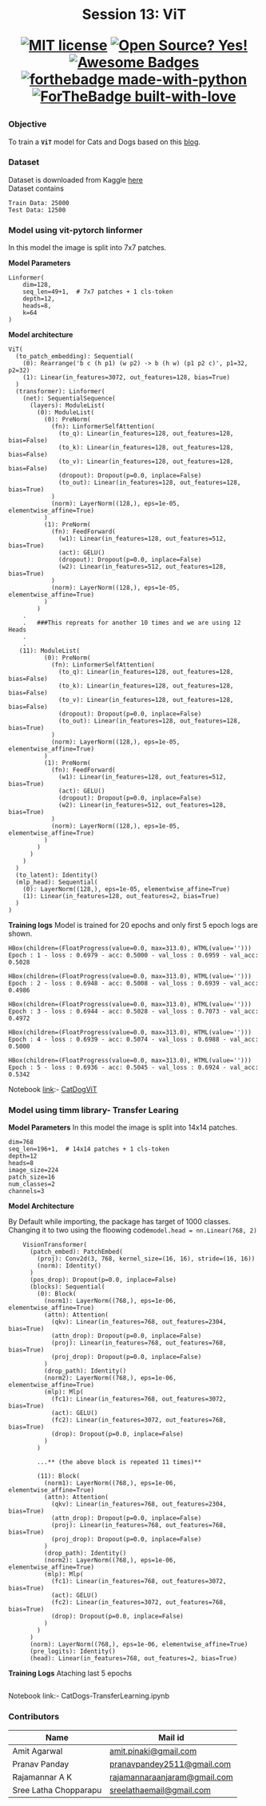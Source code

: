 <br/>
<h1 align="center">Session 13: ViT
<br/>

<!-- toc -->
 
    
[![MIT license](https://img.shields.io/badge/License-MIT-blue.svg)](https://lbesson.mit-license.org/)
[![Open Source? Yes!](https://badgen.net/badge/Open%20Source%20%3F/Yes%21/blue?icon=github)](https://github.com/RajamannarAanjaram/badges/)
[![Awesome Badges](https://img.shields.io/badge/badges-awesome-green.svg)](https://github.com/RajamannarAanjaram/badges)
    <br>
[![forthebadge made-with-python](http://ForTheBadge.com/images/badges/made-with-python.svg)](https://www.python.org/)
[![ForTheBadge built-with-love](http://ForTheBadge.com/images/badges/built-with-love.svg)](https://GitHub.com/RajamannarAanjaram/)
  
### Objective
To train a **`ViT`** model for Cats and Dogs based on this [blog](https://analyticsindiamag.com/hands-on-vision-transformers-with-pytorch/).
    
### Dataset
Dataset is downloaded from Kaggle [here](https://www.kaggle.com/c/dogs-vs-cats-redux-kernels-edition/data)<br/>
Dataset contains
    
```
Train Data: 25000
Test Data: 12500
```
### Model using vit-pytorch linformer

In this model the image is split into 7x7 patches.
    
**Model Parameters**
```
Linformer(
    dim=128,
    seq_len=49+1,  # 7x7 patches + 1 cls-token
    depth=12,
    heads=8,
    k=64
)
```
**Model architecture**
```
ViT(
  (to_patch_embedding): Sequential(
    (0): Rearrange('b c (h p1) (w p2) -> b (h w) (p1 p2 c)', p1=32, p2=32)
    (1): Linear(in_features=3072, out_features=128, bias=True)
  )
  (transformer): Linformer(
    (net): SequentialSequence(
      (layers): ModuleList(
        (0): ModuleList(
          (0): PreNorm(
            (fn): LinformerSelfAttention(
              (to_q): Linear(in_features=128, out_features=128, bias=False)
              (to_k): Linear(in_features=128, out_features=128, bias=False)
              (to_v): Linear(in_features=128, out_features=128, bias=False)
              (dropout): Dropout(p=0.0, inplace=False)
              (to_out): Linear(in_features=128, out_features=128, bias=True)
            )
            (norm): LayerNorm((128,), eps=1e-05, elementwise_affine=True)
          )
          (1): PreNorm(
            (fn): FeedForward(
              (w1): Linear(in_features=128, out_features=512, bias=True)
              (act): GELU()
              (dropout): Dropout(p=0.0, inplace=False)
              (w2): Linear(in_features=512, out_features=128, bias=True)
            )
            (norm): LayerNorm((128,), eps=1e-05, elementwise_affine=True)
          )
        )
    .
    .   ###This repreats for another 10 times and we are using 12 Heads
    .
    .
   (11): ModuleList(
          (0): PreNorm(
            (fn): LinformerSelfAttention(
              (to_q): Linear(in_features=128, out_features=128, bias=False)
              (to_k): Linear(in_features=128, out_features=128, bias=False)
              (to_v): Linear(in_features=128, out_features=128, bias=False)
              (dropout): Dropout(p=0.0, inplace=False)
              (to_out): Linear(in_features=128, out_features=128, bias=True)
            )
            (norm): LayerNorm((128,), eps=1e-05, elementwise_affine=True)
          )
          (1): PreNorm(
            (fn): FeedForward(
              (w1): Linear(in_features=128, out_features=512, bias=True)
              (act): GELU()
              (dropout): Dropout(p=0.0, inplace=False)
              (w2): Linear(in_features=512, out_features=128, bias=True)
            )
            (norm): LayerNorm((128,), eps=1e-05, elementwise_affine=True)
          )
        )
      )
    )
  )
  (to_latent): Identity()
  (mlp_head): Sequential(
    (0): LayerNorm((128,), eps=1e-05, elementwise_affine=True)
    (1): Linear(in_features=128, out_features=2, bias=True)
  )
) 
```
**Training logs**
    Model is trained for 20 epochs and only first 5 epoch logs are shown.
```
HBox(children=(FloatProgress(value=0.0, max=313.0), HTML(value='')))
Epoch : 1 - loss : 0.6979 - acc: 0.5000 - val_loss : 0.6959 - val_acc: 0.5028

HBox(children=(FloatProgress(value=0.0, max=313.0), HTML(value='')))
Epoch : 2 - loss : 0.6948 - acc: 0.5008 - val_loss : 0.6939 - val_acc: 0.4986

HBox(children=(FloatProgress(value=0.0, max=313.0), HTML(value='')))
Epoch : 3 - loss : 0.6944 - acc: 0.5028 - val_loss : 0.7073 - val_acc: 0.4972

HBox(children=(FloatProgress(value=0.0, max=313.0), HTML(value='')))
Epoch : 4 - loss : 0.6939 - acc: 0.5074 - val_loss : 0.6988 - val_acc: 0.5000

HBox(children=(FloatProgress(value=0.0, max=313.0), HTML(value='')))
Epoch : 5 - loss : 0.6936 - acc: 0.5045 - val_loss : 0.6924 - val_acc: 0.5342
```
    
Notebook [link](https://github.com/RajamannarAanjaram/TSAI-Assignment/blob/master/13%20ViT/Cat%20Dogs/CatDogViT.ipynb):- [CatDogViT](https://github.com/RajamannarAanjaram/TSAI-Assignment/blob/master/13%20ViT/Cat%20Dogs/CatDogViT.ipynb)
    
### Model using timm library- Transfer Learing
**Model Parameters**
In this model the image is split into 14x14 patches.

```
dim=768  
seq_len=196+1,  # 14x14 patches + 1 cls-token
depth=12
heads=8
image_size=224
patch_size=16
num_classes=2
channels=3
```
**Model Architecture**

By Default while importing, the package has target of 1000 classes. Changing it to two using the floowing code`model.head = nn.Linear(768, 2)`
    
```
    VisionTransformer(
      (patch_embed): PatchEmbed(
        (proj): Conv2d(3, 768, kernel_size=(16, 16), stride=(16, 16))
        (norm): Identity()
      )
      (pos_drop): Dropout(p=0.0, inplace=False)
      (blocks): Sequential(
        (0): Block(
          (norm1): LayerNorm((768,), eps=1e-06, elementwise_affine=True)
          (attn): Attention(
            (qkv): Linear(in_features=768, out_features=2304, bias=True)
            (attn_drop): Dropout(p=0.0, inplace=False)
            (proj): Linear(in_features=768, out_features=768, bias=True)
            (proj_drop): Dropout(p=0.0, inplace=False)
          )
          (drop_path): Identity()
          (norm2): LayerNorm((768,), eps=1e-06, elementwise_affine=True)
          (mlp): Mlp(
            (fc1): Linear(in_features=768, out_features=3072, bias=True)
            (act): GELU()
            (fc2): Linear(in_features=3072, out_features=768, bias=True)
            (drop): Dropout(p=0.0, inplace=False)
          )
        )
        
        ...** (the above block is repeated 11 times)**
                   
        (11): Block(
          (norm1): LayerNorm((768,), eps=1e-06, elementwise_affine=True)
          (attn): Attention(
            (qkv): Linear(in_features=768, out_features=2304, bias=True)
            (attn_drop): Dropout(p=0.0, inplace=False)
            (proj): Linear(in_features=768, out_features=768, bias=True)
            (proj_drop): Dropout(p=0.0, inplace=False)
          )
          (drop_path): Identity()
          (norm2): LayerNorm((768,), eps=1e-06, elementwise_affine=True)
          (mlp): Mlp(
            (fc1): Linear(in_features=768, out_features=3072, bias=True)
            (act): GELU()
            (fc2): Linear(in_features=3072, out_features=768, bias=True)
            (drop): Dropout(p=0.0, inplace=False)
          )
        )
      )
      (norm): LayerNorm((768,), eps=1e-06, elementwise_affine=True)
      (pre_logits): Identity()
      (head): Linear(in_features=768, out_features=2, bias=True)
```
**Training Logs**
Ataching last 5 epochs
```

```
Notebook link:- CatDogs-TransferLearning.ipynb
### Contributors
    
| <centre>Name</centre> | <centre>Mail id</centre> | 
| ------------ | ------------- |
| <centre>Amit Agarwal</centre>         | <centre>amit.pinaki@gmail.com</centre>    |
| <centre>Pranav Panday</centre>         | <centre>pranavpandey2511@gmail.com</centre>    |
| <centre>Rajamannar A K</centre>         | <centre>rajamannaraanjaram@gmail.com</centre>    |
| <centre>Sree Latha Chopparapu</centre>         | <centre>sreelathaemail@gmail.com</centre>    |\\

<!-- toc -->

